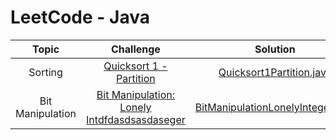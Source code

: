 
# LeetCode - Java


|        Topic        |                                                              Challenge                                                              |                                                                                                 Solution                                                                                                                                                                |
|:-----------------------:|:-----------------------------------------------------------------------------------------------------------------------------------:|:-----------------------------------------------------------------------------------------------------------------------------------------------------------------------------------------------------------------------------------------------------------------------:|
|         Sorting         | [Quicksort 1 - Partition]()                                                         | [Quicksort1Partition.java]()                                               |
|    Bit Manipulation     | [Bit Manipulation: Lonely Intdfdasdsasdaseger]()         						| [BitManipulationLonelyInteger.java]()        			  |
                                                                                                                                                                                                                                                                                                                                                                   
